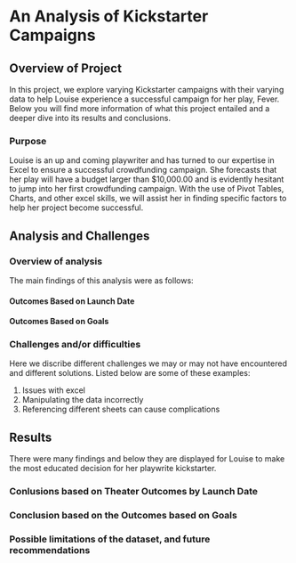 # An Analysis of Kickstarter Campaigns

## Overview of Project
In this project, we explore varying Kickstarter campaigns with their varying data to help Louise experience a successful campaign for her play, Fever. Below you will find more information of what this project entailed and a deeper dive into its results and conclusions.

### Purpose
Louise is an up and coming playwriter and has turned to our expertise in Excel to ensure a successful crowdfunding campaign. She forecasts that her play will have a budget larger than $10,000.00 and is evidently hesitant to jump into her first crowdfunding campaign. With the use of Pivot Tables, Charts, and other excel skills, we will assist her in finding specific factors to help her project become successful.

## Analysis and Challenges

### Overview of analysis
The main findings of this analysis were as follows:

#### Outcomes Based on Launch Date

#### Outcomes Based on Goals

### Challenges and/or difficulties
Here we discribe different challenges we may or may not have encountered and different solutions. Listed below are some of these examples:
  1. Issues with excel
  2. Manipulating the data incorrectly
  3. Referencing different sheets can cause complications

## Results
There were many findings and below they are displayed for Louise to make the most educated decision for her playwrite kickstarter.

### Conlusions based on Theater Outcomes by Launch Date
### Conclusion based on the Outcomes based on Goals
### Possible limitations of the dataset, and future recommendations
